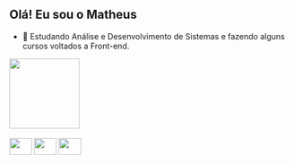 
## Olá! Eu sou o Matheus 
- 🌱 Estudando Análise e Desenvolvimento de Sistemas e fazendo alguns cursos voltados a Front-end.
<div>
    <img height="125em" src="https://github-readme-stats.vercel.app/api/top-langs/?username=yTheuZn&layout=compact)](https://github.com/anuraghazra/github-readme-stats"/>
</div>
 
<div style="display: inline_block"><br>
    <img aling="center" height="30" width="40" src="https://cdn.jsdelivr.net/gh/devicons/devicon/icons/html5/html5-plain-wordmark.svg"/>
    <img aling="center" height="30" width="40" src="https://cdn.jsdelivr.net/gh/devicons/devicon/icons/css3/css3-plain-wordmark.svg"/>
    <img aling="center" height="30" width="40" src="https://cdn.jsdelivr.net/gh/devicons/devicon/icons/javascript/javascript-original.svg"/>

</div>

